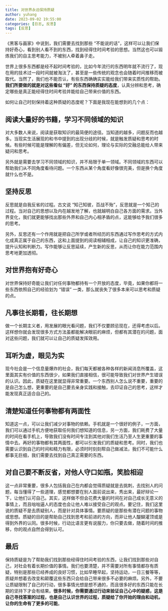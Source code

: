 ```yaml
---
title: 对世界永远保持质疑
author: yuhang
date: 2023-09-02 19:55:00
categories: [日志, 反思]
tags: [反思]
---
```



《黑客与画家》中说到，我们需要去找到那些 “不能说的话”，这样可以让我们保持好奇心，看到别人看不到的东西，找到经得住时间考验的思想。当然这也可以锻炼我们的自主思考能力，不被别人牵着鼻子走。

世界上很多东西都是经不起时间考验的，比如今年流行的东西明年就不流行了，现在用的技术过一段时间就被淘汰了，甚至是一些传统的观念也会随着时间推移而被取代。当然了，我们也不能否认，有些东西确确实实能给我们带来实质性的帮助。**我们所要做的就是对这些看似 “好” 的东西保持质疑的态度**，认真分辨和思考，确定哪些是真正能经得住时间考验并能给自己带来价值的东西。

如何让自己时刻保持着这种质疑的态度呢？下面是我现在能想到的几个点：

## 阅读大量好的书籍，学习不同领域的知识

对大多数人来说，阅读是获取知识的最简便的途径。当知道的越多，问题反而也越多。当现实生活展现的和书中提到的出现分歧的时候，就是触发质疑和思考的时候。有些时候可能是理解的有偏差，但无论如何，理论与实际的交融总能给人带来疑问和思考。

另外就是需要去学习不同领域的知识，并不局限于单一领域。不同领域的东西可以帮助我们从不同角度看待问题。一个东西从某个角度看好像很完美，但是换个角度就什么也不是。

## 坚持反思

反思就是自我反省的过程。古文说 “知己知彼，百战不殆”，反思就是一个知己的过程。当对自己的思想以及内在越发地了解，也就越明白自己各方面的需求。当外界变化，我们就更能够找出那些外界和自己内心相矛盾的点，这能够给予我们很多的思考。

另外，反思还有一个作用就是把自己所学或者所经历的东西通过写作思考的方式内化成真正属于自己的东西，这和上面提到的阅读相辅相成，让自己的知识更准确，提升认知和判断力。写作能够让反思延续，产生新的反思，从而让你在能力范围内思考地更加透彻。

## 对世界抱有好奇心

对世界保持好奇能让我们对任何事物都持有一个开放的态度，毕竟，如果你都将一些东西依照自己的经验划为 “错误” 一类，那么就丧失了很多本来可以思考和质疑的点。

## 凡事往长期看，往长期想

做一个长期主义者，用发展的眼光看问题，我们不仅要顾忌现在，还得考虑以后。这样想你就会发现很多方式方法虽都能解决眼前的麻烦，但都有其潜在的问题，面对这些问题，我们就可以让自己的质疑发挥效用。

## 耳听为虚，眼见为实

现今社会是一个信息量爆炸的社会，我们每天都被各种各样的新闻消息所覆盖，这里面其实有价值的东西很少，如果我们直接相信，很可能导致我们对世界产生错误的认识。因此，质疑在这里就显得非常重要。一个东西别人怎么说不重要，重要的是自己怎么想，更重要的是自己要去亲身实践和接触，去印证自己的思考，这样才能发现真正适合自己的。

## 清楚知道任何事物都有两面性

知道这一点，可以让我们减少对事物的依赖。手机就是一个很好的例子，一方面，我们可以通过手机方便地获取任何我们想知道的信息，另一方面，我们耗费了大量的时间在看手机上，导致我们没有时间专注到其他对我们生活乃至人生更重要的事情中去。再好的事物都有其两面性，都可以引发我们的质疑和思考。同时，我们也需要认识到自己的时间和精力有限，必须时时刻刻帮自己做减法，我们不可能什么都事无巨细，我们需要去找到自己真正需要的东西。

## 对自己要不断反省，对他人守口如瓶，笑脸相迎

这一点非常重要，很多人包括我自己在内都会觉得质疑就是去挑刺，去找别人的问题，每当懂得了一些道理，感觉都想要在别人面前说出来，秀出来，最好辩论一下，让他们认可自己。其实，这样做不但会花费大量的时间在对自己成长无意义的事情上，而且咄咄逼人的态度也会让他人难以接受自己的观点。要记住，我们这里说的质疑不是去质疑别人，而是针对具体事情。要质疑的是那些有潜在问题的事物或思想。质疑的目的是帮助自己找到思考和前进的方向，而非让他人醍醐灌顶或是得到外界的认同。很多时候，行动比语言更有说服力，你只要去做，随着时间的推移，你的观点自然会得到认可。

## 最后

保持质疑是为了帮助我们找到那些经得住时间考验的东西，让我们找到那些对自己，对社会有着长期价值的事情。我们也要清楚，并不需要对所有事情都存有质疑，特别是那些已经养成的良好习惯，比如早睡早起，坚持运动，一日三餐等等，质疑并想着去改变和颠覆这些东西只会给自己带来很多不必要的麻烦。另外，不要让质疑限制了自己的行动，很多事情光想是想不通的，而且很多好的东西只能在长期的坚持下才会有结果。**很多时候，你需要通过行动来验证自己心中的疑惑，这是自己寻找答案的过程，也是自己认识世界的过程，质疑给了你开始的理由和动机，让你的生命有了更多的可能**。